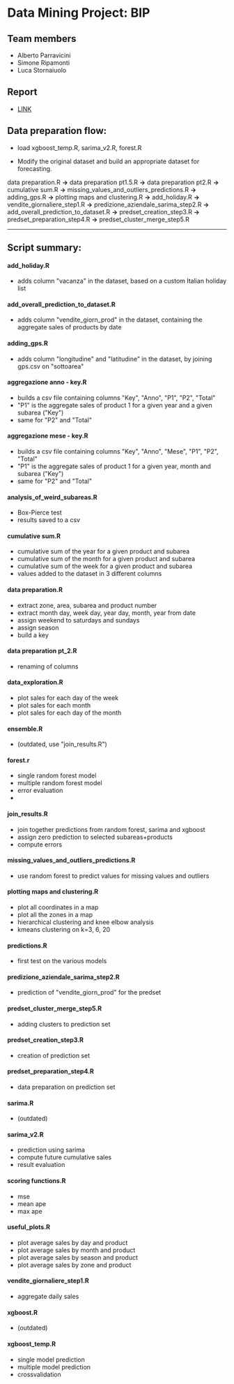# Data Mining Project: BIP

## Team members
* Alberto Parravicini
* Simone Ripamonti
* Luca Stornaiuolo

## Report
* [LINK](https://albertoparravicini.shinyapps.io/DM-Report/)


## Data preparation flow:
* load xgboost_temp.R, sarima_v2.R, forest.R

* Modify the original dataset and build an appropriate dataset for forecasting.

data preparation.R **->** data preparation pt1.5.R **->** data preparation pt2.R **->** cumulative sum.R 
**->** missing_values_and_outliers_predictions.R **->** adding_gps.R
**->** plotting maps and clustering.R **->** add_holiday.R **->** vendite_giornaliere_step1.R
**->** predizione_aziendale_sarima_step2.R **->** add_overall_prediction_to_dataset.R **->** predset_creation_step3.R 
**->** predset_preparation_step4.R **->** predset_cluster_merge_step5.R

***

## Script summary: 

#### add_holiday.R
* adds column "vacanza" in the dataset, based on a custom Italian holiday list

#### add_overall_prediction_to_dataset.R
* adds column "vendite_giorn_prod" in the dataset, containing the aggregate sales of products by date

#### adding_gps.R
* adds column "longitudine" and "latitudine" in the dataset, by joining gps.csv on "sottoarea"

#### aggregazione anno - key.R
* builds a csv file containing columns "Key", "Anno", "P1", "P2", "Total"
* "P1" is the aggregate sales of product 1 for a given year and a given subarea ("Key")
* same for "P2" and "Total"

#### aggregazione mese - key.R
* builds a csv file containing columns "Key", "Anno", "Mese", "P1", "P2", "Total"
* "P1" is the aggregate sales of product 1 for a given year, month and subarea ("Key")
* same for "P2" and "Total"

#### analysis_of_weird_subareas.R
* Box-Pierce test
* results saved to a csv

#### cumulative sum.R
* cumulative sum of the year for a given product and subarea
* cumulative sum of the month for a given product and subarea
* cumulative sum of the week for a given product and subarea
* values added to the dataset in 3 different columns

#### data preparation.R
* extract zone, area, subarea and product number
* extract month day, week day, year day, month, year from date
* assign weekend to saturdays and sundays
* assign season
* build a key

#### data preparation pt_2.R
* renaming of columns

#### data_exploration.R
* plot sales for each day of the week
* plot sales for each month
* plot sales for each day of the month

#### ensemble.R
* (outdated, use "join_results.R")

#### forest.r
* single random forest model
* multiple random forest model
* error evaluation
* 

#### join_results.R
* join together predictions from random forest, sarima and xgboost
* assign zero prediction to selected subareas+products
* compute errors

#### missing_values_and_outliers_predictions.R
* use random forest to predict values for missing values and outliers

#### plotting maps and clustering.R
* plot all coordinates in a map
* plot all the zones in a map
* hierarchical clustering and knee elbow analysis
* kmeans clustering on k=3, 6, 20

#### predictions.R
* first test on the various models

#### predizione_aziendale_sarima_step2.R
* prediction of "vendite_giorn_prod" for the predset

#### predset_cluster_merge_step5.R
* adding clusters to prediction set

#### predset_creation_step3.R
* creation of prediction set

#### predset_preparation_step4.R
* data preparation on prediction set

#### sarima.R
* (outdated)

#### sarima_v2.R
* prediction using sarima
* compute future cumulative sales
* result evaluation

#### scoring functions.R
* mse
* mean ape
* max ape

#### useful_plots.R
* plot average sales by day and product
* plot average sales by month and product
* plot average sales by season and product
* plot average sales by zone and product

#### vendite_giornaliere_step1.R
* aggregate daily sales

#### xgboost.R
* (outdated)

#### xgboost_temp.R
* single model prediction
* multiple model prediction
* crossvalidation
